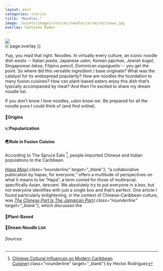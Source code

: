 ```yaml
---
layout: post
categories: stories
title: "Noodles."
image: /assets/images/stories/noodle/jersey/mitsuwa.jpg
overlay: Santouka Ramen
---
```

<div class="singleimagecontainer">
    <img src="{{ page.image }}" class="image">
    <div class="singleimageoverlay">{{ page.overlay }}</div>    
</div>

Yup, you read that right. Noodles. In virtually every culture, an iconic noodle dish exists -- Italian *pasta*, Japanese *udon*, Korean *japchae*, Jewish *kugel*, Singaporean *laksa*, Filipino *pancit*, Dominican *espaguetis* -- you get the point. So where did this versatile ingredient / base originate? What was the catalyst for its widespread popularity? How are noodles the foundation to many fusion cuisines? How can plant-based eaters enjoy this dish that’s typically accompanied by meat? And then I’m excited to share my dream noodle list.

If you don’t know I love noodles, *udon know me*. Be prepared for all the noodle puns I could think of (and find online). 

#### 🌟Origins

#### 📈Popularization

#### 🌏Role in Fusion Cuisine
According to The Spruce Eats [^1], people imported Chinese and Indian populations to the Caribbean. 

*[Hapa Mag](https://www.hapamag.com/){:class="nounderline" target="_blank"}*, “a collaborative publication by hapas, for everyone,” offers a multitude of perspectives on what it means to be “Hapa”, a term coined for those of multiracial, specifically Asian, descent. We absolutely try to put everyone in a box, but not everyone identifies with just a single box and that’s perfect. One article I found particularly enlightening, in the context of Chinese-Caribbean culture, was *[The Chinese Part *Is* The Jamaican Part](https://www.hapamag.com/issue-008/2019/6/3/the-chinese-part-is-the-jamaican-part){:class="nounderline" target="_blank"}*, which discusses the

#### 🥦Plant-Based

#### 💭Dream Noodle List

###### Sources:
[^1]: [Chinese Cultural Influences on Modern Caribbean Cuisine](https://www.thespruceeats.com/chinese-cultural-influences-on-caribbean-cuisine-2137727){:class="nounderline" target="_blank"} by Hector Rodriguez